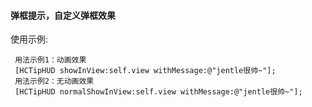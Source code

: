 #### 弹框提示，自定义弹框效果

使用示例:

```
 用法示例1：动画效果
 [HCTipHUD showInView:self.view withMessage:@"jentle很帅~"];
 用法示例2：无动画效果
 [HCTipHUD normalShowInView:self.view withMessage:@"jentle很帅~"];
```
